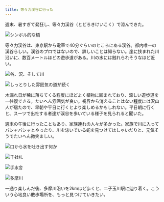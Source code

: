```yaml
---
title: 等々力渓谷に行った
---
```

週末、暑すぎて発狂し、等々力渓谷（とどろきけいこく）で涼んできた。

![](https://lh5.googleusercontent.com/zh5CrjhdDDRobQYCH9aztzKpUqWoH_ysdHNFku-AdkCb40cfZJS34wdIObDH8JvO-gujkmotT6-hiYV12dSVWTTlqNNGYn566z-Rrg8OkCJ5rJFBlHKT4NdBZRlaL_DsVh2Kxppq46mdWbS3RgxkNETmyiFl2Zakmtls-VrQ305FCWRCq9oJ98EctA "シンボル的な橋")

等々力渓谷は、東京駅から電車で40分ぐらいのところにある渓谷。都内唯一の渓谷らしい。渓谷のプロではないので、詳しいことは知らない。崖に挟まれた川沿いに、数百メートルほどの遊歩道がある。川の水には触れられそうなほど近い。

![](https://lh4.googleusercontent.com/eAOUehwbnVA7rN82mQcu8GoSV4zG_PZAgYrY04ZCMNzRc-yzt1LQJECoxUwhQw9jF5keqA9Yqwju2qTsHVk-bLtQJN1hiCBqiyDHZLdXlAYetpoNvieDWwi2GhR87Q2h9b0xlEJpbtdkRa2bd0DRFwG4HxjEbsUMzgaFe4fa7Eq5Q3nYH7I5swXvAQ "谷、沢、そして川")

![](https://lh3.googleusercontent.com/jH6qW19N1JzX7SCR19oSAnlT3cDoWuFt_Mim367RtjV4dx0xkUlSrCmgUt-YTeJ7vJf8k3zb7tnT9J-rQxOsSEYtWCcznCU-5y34b1LO6CwcRsqDdH5pnKH5VwJ793MiBbk3j8ZGjaCen1KuR5jSYrANLsV_P8oTaSAArV3pafabP1zhlUp9izEgTA "しっとりした雰囲気の道が続く")

木漏れ日が稀に落ちてくる程度にほどよく植物に囲まれており、涼しい遊歩道を一往復できる。たいへん雰囲気が良い。視界から消えることはない程度には沢山人が居たので、早朝や平日に行くとより楽しめるかもしれない。平日朝に行くと、スーツで出社する者達が渓谷を歩いている様子を見られると聞いた。

週末の午後に行ったこともあり、家族連れの人々が多かった。家族で川に入ってバシャバシャとやったり、川を泳いでいる蛇を見つけてはしゃいだりと、元気そうでたいへん微笑ましい。

![](https://lh5.googleusercontent.com/Lf8NCzYncgEeGelrUF2SM8dsHKfuTRvbkaUaC56iTxXDffSj-IzAp7L8EhMQr7b9L6Kk245CXsZumc_f127yckFhM_2UvkdJ4BZ1izwHAcbO7rQ2tIbTtRnjBD7rI9VzV2sAeYQdofsIShtnLd0dg1NYe1gyOqJTwueFWo8pquj6aJT8RM43D-Fyfw "口から水を吐き出す何か")

![](https://lh3.googleusercontent.com/CD-9K4VqsXFpyl2lBqPjjb-x-9eDgUgl-bWy2ATnlvKtNuzBfdACMp0FwuIC8Gh1eHZi22JFCoKNDU0BYlwOSLbwPXA-x5tWRWohGASy8ot4w_rwBq4qn5CNX9j6_ItaXsbTuoZvUgLX-swM0D6peiMahwO3xgHNbbxbCM1kJ0Huju70LumkPrzmVQ "千社札")

![](https://lh5.googleusercontent.com/z8PrKadMkdUJR6gbDbEzesdOYl7tu1YJXOwo-fo6yckJMimWauX4LAsO8cVNG8jkkOVvm9gDkcgTTmN4XWeNA5SlQ-PeHBzkKDwgnNq-b_-q_YU8WdQqa2vj4TYanKKka5QMWAS6omKE3s1ZdZZcp2cOJVY0SRnqpP4zFj7b0FP9gEiR6uM_1V8T5Q "手水舎")

![](https://lh5.googleusercontent.com/spe5bhpYUCaJ3ZuaETJwGqFDpLvDRjqW3_3-sEqKTbIASVPMn06ocNzpzXBRQ3VnRi5AAOxwUKe9u-azMnPUcs4KSbyb3ecJrEmUP3BnxtmCiGQO-eqPjmJ8fvDriSciTaV3j8hn6JgVxvmHDfs28EvdznGTDgzU_LQ5W8_E0addTrbOEWbzthrF_A "多摩川")

一通り楽しんだ後、多摩川沿いを2kmほど歩くと、二子玉川駅に辿り着く。こういう心地良い散歩場所を、もっと見つけていきたい。
